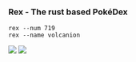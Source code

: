 ### Rex - The rust based PokéDex

```
rex --num 719
rex --name volcanion
```

![](https://cdn.adriancastro.dev/pEzaq2w.png)
![](https://cdn.adriancastro.dev/s1DfFDA.png)